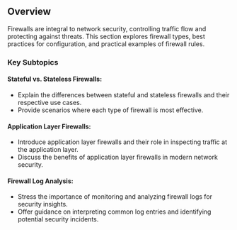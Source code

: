 ## Overview

Firewalls are integral to network security, controlling traffic flow and protecting against threats. This section explores firewall types, best practices for configuration, and practical examples of firewall rules.

### Key Subtopics

#### Stateful vs. Stateless Firewalls:

- Explain the differences between stateful and stateless firewalls and their respective use cases.
- Provide scenarios where each type of firewall is most effective.

#### Application Layer Firewalls:

- Introduce application layer firewalls and their role in inspecting traffic at the application layer.
- Discuss the benefits of application layer firewalls in modern network security.

#### Firewall Log Analysis:

- Stress the importance of monitoring and analyzing firewall logs for security insights.
- Offer guidance on interpreting common log entries and identifying potential security incidents.
